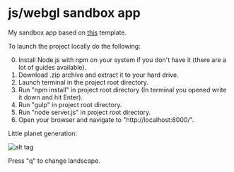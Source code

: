# js/webgl sandbox app

My sandbox app based on [this](https://github.com/StephanHoyer/mithril-isomorphic-example) template.

To launch the project locally do the following:

0. Install Node.js with npm on your system if you don't have it (there are a lot of guides available).
1. Download .zip archive and extract it to your hard drive.
2. Launch terminal in the project root directory.
3. Run "npm install" in project root directory (In terminal you opened write it down and hit Enter).
4. Run "gulp" in project root directory.
5. Run "node server.js" in project root directory.
6. Open your browser and navigate to "http://localhost:8000/".

Little planet generation:

![alt tag](https://cloud.githubusercontent.com/assets/12106426/12511165/32772b08-c120-11e5-8212-7058da7c57e6.gif)

Press "q" to change landscape.
